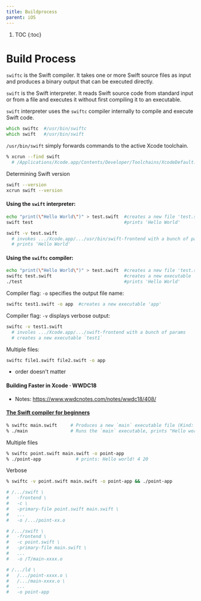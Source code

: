 ```yaml
---
title: Buildprocess
parent: iOS
---
```


1. TOC
{:toc}
# Build Process

`swiftc` is the Swift compiler. It takes one or more Swift source files as input and produces a binary output that can be executed directly.

`swift` is the Swift interpreter. It reads Swift source code from standard input or from a file and executes it without first compiling it to an executable. 

`swift` interpreter uses the `swiftc` compiler internally to compile and execute Swift code.

```zsh
which swiftc  #/usr/bin/swiftc
which swift   #/usr/bin/swift
```

`/usr/bin/swift` simply forwards commands to the active Xcode toolchain.

```zsh
% xcrun --find swift
  # /Applications/Xcode.app/Contents/Developer/Toolchains/XcodeDefault.xctoolchain/usr/bin/swift
```

Determining Swift version
```zsh
swift --version
xcrun swift --version
```

#### Using the `swift` interpreter:
```zsh
echo "print(\"Hello World\")" > test.swift  #creates a new file 'test.swift'
swift test                                  #prints 'Hello World'
```

```zsh
swift -v test.swift
  # invokes .../Xcode.app/.../usr/bin/swift-frontend with a bunch of params
  # prints 'Hello World'
```



#### Using the `swiftc` compiler:
```zsh
echo "print(\"Hello World\")" > test.swift  #creates a new file 'test.swift'
swiftc test.swift                           #creates a new executable 'test'
./test                                      #prints 'Hello World'
```



Compiler flag: `-o` specifies the output file name:
```zsh
swiftc test1.swift -o app  #creates a new executable 'app'
```

Compiler flag: `-v` displays verbose output:
```zsh
swiftc -v test1.swift
  # involes .../Xcode.app/.../swift-frontend with a bunch of params
  # creates a new executable `test1`
```

Multiple files:
```zsh
swiftc file1.swift file2.swift -o app
```
- order doesn't matter

#### Building Faster in Xcode · WWDC18
- Notes: https://www.wwdcnotes.com/notes/wwdc18/408/

#### [The Swift compiler for beginners](https://theswiftdev.com/the-swift-compiler-for-beginners/)

```zsh
% swiftc main.swift     # Produces a new `main` executable file (Kind: Unix Executable File).
% ./main                # Runs the `main` executable, prints "Hello world!".
```

Multiple files
```zsh
% swiftc point.swift main.swift -o point-app    
% ./point-app             # prints: Hello world! 4 20
```

Verbose
```zsh
% swiftc -v point.swift main.swift -o point-app && ./point-app

# /.../swift \
#   -frontend \
#   -c \
#   -primary-file point.swift main.swift \
#   ...
#   -o /.../point-xx.o

# /.../swift \
#   -frontend \
#   -c point.swift \
#   -primary-file main.swift \
#   ...
#   -o /T/main-xxxx.o

# /.../ld \
#   /.../point-xxxx.o \
#   /.../main-xxxx.o \
#   ...
#   -o point-app
```

